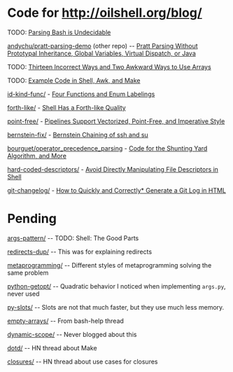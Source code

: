 # Code for http://oilshell.org/blog/

TODO: [Parsing Bash is Undecidable](http://www.oilshell.org/blog/2016/10/20.html)

[andychu/pratt-parsing-demo](https://github.com/andychu/pratt-parsing-demo) (other repo) -- 
[Pratt Parsing Without Prototypal Inheritance, Global Variables, Virtual Dispatch, or Java](http://www.oilshell.org/blog/2016/11/03.html)

TODO: [Thirteen Incorrect Ways and Two Awkward Ways to Use Arrays](http://www.oilshell.org/blog/2016/11/06.html)

TODO: [Example Code in Shell, Awk, and Make](http://www.oilshell.org/blog/2016/11/14.html)

[id-kind-func/](id-kind-func/) - [Four Functions and Enum Labelings](http://www.oilshell.org/blog/2016/12/26.html)

[forth-like/](forth-like/) - [Shell Has a Forth-like Quality](http://www.oilshell.org/blog/2017/01/13.html)

[point-free/](point-free/) - [Pipelines Support Vectorized, Point-Free, and Imperative Style](http://www.oilshell.org/blog/2017/01/15.html)

[bernstein-fix/](bernstein-fix/) - [Bernstein Chaining of ssh and su](http://www.oilshell.org/blog/2017/01/31.html)

[bourguet/operator_precedence_parsing](https://github.com/bourguet/operator_precedence_parsing) - 
[Code for the Shunting Yard Algorithm, and More](http://www.oilshell.org/blog/2017/04/22.html)

[hard-coded-descriptors/](hard-coded-descriptors/) - [Avoid Directly Manipulating File Descriptors in Shell](http://www.oilshell.org/blog/2017/08/12.html)

[git-changelog/](git-changelog/) - [How to Quickly and Correctly\* Generate a Git Log in HTML](http://www.oilshell.org/blog/2017/09/19.html)


# Pending

[args-pattern/](args-pattern/) -- TODO: Shell: The Good Parts

[redirects-dup/](redirects-dup/) -- This was for explaining redirects

[metaprogramming/](metaprogramming/) -- Different styles of metaprogramming solving the same problem

[python-getopt/](python-getopt/) -- Quadratic behavior I noticed when implementing `args.py`, never used

[py-slots/](py-slots/) -- Slots are not that much faster, but they use much less memory.

[empty-arrays/](empty-arrays/) -- From bash-help thread

[dynamic-scope/](dynamic-scope/) -- Never blogged about this

[dotd/](dotd/) -- HN thread about Make

[closures/](closures/) -- HN thread about use cases for closures
